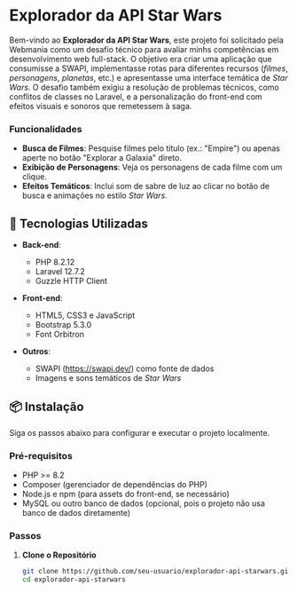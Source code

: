 # Explorador da API Star Wars

Bem-vindo ao **Explorador da API Star Wars**, este projeto foi solicitado pela Webmania como um desafio técnico para avaliar minhs competências em desenvolvimento web full-stack. O objetivo era criar uma aplicação que consumisse a SWAPI, implementasse rotas para diferentes recursos (*filmes*, *personagens*, *planetas*, etc.) e apresentasse uma interface temática de *Star Wars*. O desafio também exigiu a resolução de problemas técnicos, como conflitos de classes no Laravel, e a personalização do front-end com efeitos visuais e sonoros que remetessem à saga.

### Funcionalidades
- **Busca de Filmes**: Pesquise filmes pelo título (ex.: "Empire") ou apenas aperte no botão "Explorar a Galaxia" direto.
- **Exibição de Personagens**: Veja os personagens de cada filme com um clique.
- **Efeitos Temáticos**: Inclui som de sabre de luz ao clicar no botão de busca e animações no estilo *Star Wars*.

## 🚀 Tecnologias Utilizadas

- **Back-end**:
  - PHP 8.2.12
  - Laravel 12.7.2
  - Guzzle HTTP Client

- **Front-end**:
  - HTML5, CSS3 e JavaScript
  - Bootstrap 5.3.0 
  - Font Orbitron 

- **Outros**:
  - SWAPI (https://swapi.dev/) como fonte de dados
  - Imagens e sons temáticos de *Star Wars*

## 📦 Instalação

Siga os passos abaixo para configurar e executar o projeto localmente.

### Pré-requisitos
- PHP >= 8.2
- Composer (gerenciador de dependências do PHP)
- Node.js e npm (para assets do front-end, se necessário)
- MySQL ou outro banco de dados (opcional, pois o projeto não usa banco de dados diretamente)

### Passos

1. **Clone o Repositório**
   ```bash
   git clone https://github.com/seu-usuario/explorador-api-starwars.git
   cd explorador-api-starwars

